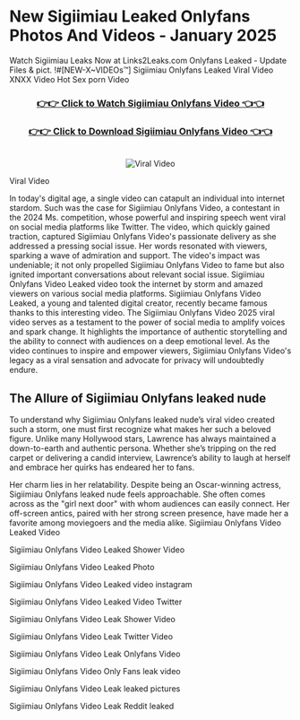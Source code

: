 # New Sigiimiau Leaked Onlyfans Photos And Videos - January 2025

Watch Sigiimiau Leaks Now at Links2Leaks.com Onlyfans Leaked - Update Files & pict. !#[NEW-X~VIDEOs™] Sigiimiau Onlyfans Leaked Viral Video XNXX Video Hot Sex porn Video
<br>
<div align="center">
<h3><a href="https://links2leaks.com/sigiimiau" rel="nofollow">👉👉 Click to Watch Sigiimiau Onlyfans Video 👈👈</a></h3>
<h3><a href="https://links2leaks.com/sigiimiau" rel="nofollow">👉👉 Click to Download Sigiimiau Onlyfans Video 👈👈</a></h3>
<br>
<a href="https://links2leaks.com/sigiimiau" rel="nofollow"><img src="https://i.ibb.co/Gkj2r4b/banner.png" alt="Viral Video" style="max-width: 100%; display: inline-block;" data-target="animated-imageImage"></a>
</div>

Viral Video

In today's digital age, a single video can catapult an individual into internet stardom. Such was the case for Sigiimiau Onlyfans Video, a contestant in the 2024 Ms. competition, whose powerful and inspiring speech went viral on social media platforms like Twitter.
The video, which quickly gained traction, captured Sigiimiau Onlyfans Video's passionate delivery as she addressed a pressing social issue. Her words resonated with viewers, sparking a wave of admiration and support. The video's impact was undeniable; it not only propelled Sigiimiau Onlyfans Video to fame but also ignited important conversations about relevant social issue.
Sigiimiau Onlyfans Video Leaked video took the internet by storm and amazed viewers on various social media platforms. Sigiimiau Onlyfans Video Leaked, a young and talented digital creator, recently became famous thanks to this interesting video.
The Sigiimiau Onlyfans Video 2025 viral video serves as a testament to the power of social media to amplify voices and spark change. It highlights the importance of authentic storytelling and the ability to connect with audiences on a deep emotional level. As the video continues to inspire and empower viewers, Sigiimiau Onlyfans Video's legacy as a viral sensation and advocate for privacy will undoubtedly endure.

<h2>The Allure of Sigiimiau Onlyfans leaked nude</h2>


To understand why Sigiimiau Onlyfans leaked nude’s viral video created such a storm, one must first recognize what makes her such a beloved figure. Unlike many Hollywood stars, Lawrence has always maintained a down-to-earth and authentic persona. Whether she’s tripping on the red carpet or delivering a candid interview, Lawrence’s ability to laugh at herself and embrace her quirks has endeared her to fans.

Her charm lies in her relatability. Despite being an Oscar-winning actress, Sigiimiau Onlyfans leaked nude feels approachable. She often comes across as the "girl next door" with whom audiences can easily connect. Her off-screen antics, paired with her strong screen presence, have made her a favorite among moviegoers and the media alike.
Sigiimiau Onlyfans Video Leaked Video

Sigiimiau Onlyfans Video Leaked Shower Video

Sigiimiau Onlyfans Video Leaked Photo

Sigiimiau Onlyfans Video Leaked video instagram

Sigiimiau Onlyfans Video Leaked Video Twitter

Sigiimiau Onlyfans Video Leak Shower Video

Sigiimiau Onlyfans Video Leak Twitter Video

Sigiimiau Onlyfans Video Leak Onlyfans Video

Sigiimiau Onlyfans Video Only Fans leak video

Sigiimiau Onlyfans Video Leak leaked pictures

Sigiimiau Onlyfans Video Leak Reddit leaked